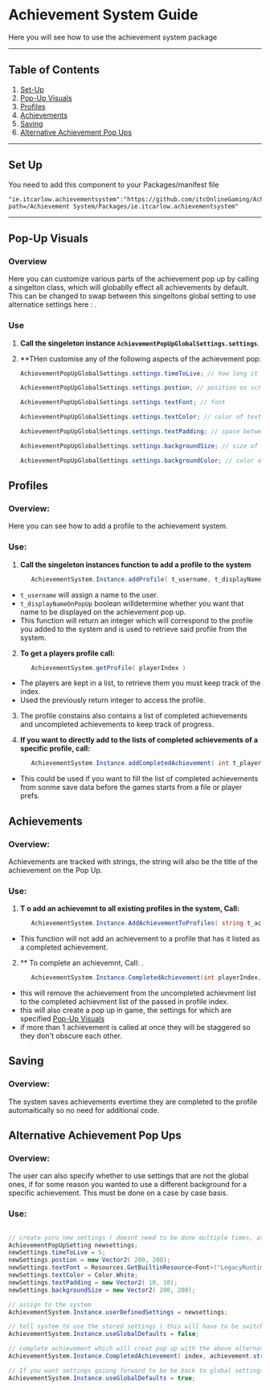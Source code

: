# Achievement System Guide

Here you will see how to use the achievement system package

---

## Table of Contents
1. [Set-Up](#set-up)
2. [Pop-Up Visuals](#pop-up-visuals)
3. [Profiles](#profiles)
4. [Achievements](#achievements)
5. [Saving](#saving)
6. [Alternative Achievement Pop Ups](#alternative-achievement-pop-ups)

---

## Set Up
You need to add this component to your Packages/manifest file

    "ie.itcarlow.achievementsystem":"https://github.com/itcOnlineGaming/Achievement_System.git?path=/Achievement System/Packages/ie.itcarlow.achievementsystem"

---

## Pop-Up Visuals

### Overview

Here you can customize various parts of the achievement pop up by calling a singelton class, which will globablly effect all achievements by default. This can be changed to swap between this singeltons global setting to use alternatice settings here : .

### Use

1. **Call the singeleton instance `AchievementPopUpGlobalSettings.settings`**.
2. **THen customise any of the following aspects of the achievement pop:

   ```csharp
   AchievementPopUpGlobalSettings.settings.timeToLive; // how long it will stay on screen for
   
   AchievementPopUpGlobalSettings.settings.postion; // position on screen
   
   AchievementPopUpGlobalSettings.settings.textFont; // font
   
   AchievementPopUpGlobalSettings.settings.textColor; // color of text
   
   AchievementPopUpGlobalSettings.settings.textPadding; // space between the text and the edge of the pop up background
   
   AchievementPopUpGlobalSettings.settings.backgroundSize; // size of background size
   
   AchievementPopUpGlobalSettings.settings.backgroundColor; // color of background


## Profiles

### Overview:

Here you can see how to add a profile to the achievement system.

### Use:

1. **Call the singeleton instances function to add a profile to the system**
   ```csharp
      AchievementSystem.Instance.addProfile( t_username, t_displayNameOnPopUp )
   ```
- `t_username` will assign a name to the user.
- `t_displayNameOnPopUp` boolean willdetermine whether you want that name to be displayed on the achievement pop up.
- This function will return an integer which will correspond to the profile you added to the system and is used to retrieve said profile from the system.
  
2. **To get a players profile call:**
   ```csharp
      AchievementSystem.getProfile( playerIndex )
   ```
  - The players are kept in a list, to retrieve them you must keep track of the index.
  - Used the previously return integer to access the profile.

3. The profile constains also contains a list of completed achievements and uncompleted achievements to keep track of progress.

4. **If you want to directly add to the lists of completed achievements of a specific profile, call:**
   ```csharp
      AchievementSystem.Instance.addCompletedAchievement( int t_playerIndex, string t_achievement)
   ```
- This could be used if you want to fill the list of completed achievements from sonme save data before the games starts from a file or player prefs.


## Achievements

### Overview:

Achievements are tracked with strings, the string will also be the title of the achievement on the Pop Up.

### Use:

1. **T o add an achievemnt to all existing profiles in the system, Call:**
   ```csharp
      AchievementSystem.Instance.AddAchievementToProfiles( string t_achievement)
   ```
- This function will not add an achievement to a profile that has it listed as a completed achievement.

2. ** To complete an achievemnt, Call: .
   ```csharp
      AchievementSystem.Instance.CompletedAchievement(int playerIndex, string t_achievement)
   ```
- this will remove the achievement from the uncompleted achievment list to the completed achievment list of the passed in profile index.
- this will also create a pop up in game, the settings for which are specified [Pop-Up Visuals](#pop-up-visuals)
- if more than 1 achievement is called at once they will be staggered so they don't obscure each other.

## Saving

### Overview:
The system saves achievements evertime they are completed to the profile automaitically so no need for additional code.

## Alternative Achievement Pop Ups

### Overview:
The user can also specify whether to use settings that are not the global ones, if for some reason you wanted to use a different background for a specific achievement. This must be done on a case by case basis.

### Use:

```csharp

// create yoru new settings ( doesnt need to be done multiple times, as is stored)
AchievementPopUpSetting newsettings;
newSettings.timeToLive = 5;
newSettings.postion = new Vector2( 200, 200);
newSettings.textFont = Resources.GetBuiltinResource<Font>("LegacyRuntime.ttf");
newSettings.textColor = Color.White;
newSettings.textPadding = new Vector2( 10, 10);
newSettings.backgroundSize = new Vector2( 200, 200);

// assign to the system
AchievementSystem.Instance.userDefinedSettings = newsettings;

// tell system to use the stored settings ( this will have to be switched if you want to go back to using global settings) 
AchievementSystem.Instance.useGlobalDefaults = false;

// complete achievement which will creat pop up with the above alternative setting to global
AchievementSystem.Instance.CompletedAchievement( index, achievement.string );

// If you want settings goiong forward to be be back to global settings
AchievementSystem.Instance.useGlobalDefaults = true;


```
